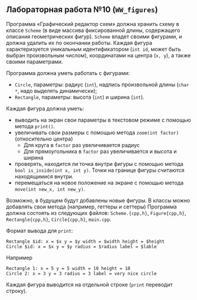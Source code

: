 ## Лабораторная работа №10 (`WW_figures`)

Программа «Графический редактор схем» должна хранить схему в классе `Scheme`
(в виде массива фиксированной длины, содержащего описания геометрических фигур).
`Scheme` владет своими фигурами, и должна удалить их по окончании работы.
Каждая фигура характеризуется уникальным идентификатором (`int id`, может быть выбран произвольным числом), 
координатами на центра (`x, y`), а также своими параметрами.

Программа должна уметь работать с фигурами:
* `Circle`, параметры: радиус (`int`), надпись произвольной длины (`char *`, надо выделять динамически);
* `Rectangle`, параметры: высота (`int`) и ширина (`int`).

Каждая фигура должна уметь:
- выводить на экран свои параметры в текстовом режиме с помощью метода `print()`.
- увеличивать свои размеры с помощью метода `zoom(int factor)` (относительно центра)
  - Для круга в `factor` раз увеличивается радиус
  - Для прямоугольника в `factor` раз увеличивается и высота и ширина
- проверять, находится ли точка внутри фигуры c помощью метода `bool is_inside(int x, int y)`. 
  Точки на границе фигуры считаются находящимися внутри.
- перемещаться на  новое положение на экране с помощью метода `move(int new_x, int new_y)`.


Возможно, в будущем будут добавлены новые фигуры.
В классы можно добавлять свои метода (например, геттеры и сеттеры)
Программа должна состоять из следующих файлов: `Scheme.{cpp,h}`, `Figure{cpp,h}`, `Rectangle{cpp,h}`, `Circle{cpp,h}`, `main.cpp`.

Формат вывода для `print`:
```
Rectangle $id: x = $x y = $y width = $width height = $height
Circle $id: x = $x y = $y radius = $radius label = $lable
```
Например
```
Rectangle 1: x = 5 y = 5 width = 10 height = 10
Circle 2: x = 3 y = 3 radius = 3 label = very nice circle
```
Каждая фигура выводится на отдельной строке (`print` переводит строку).
